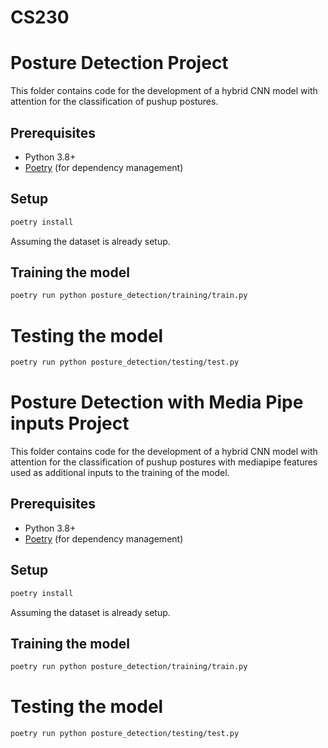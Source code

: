 # CS230


# Posture Detection Project

This folder contains code for the development of a hybrid CNN model with attention for the classification of pushup postures. 

## Prerequisites

- Python 3.8+
- [Poetry](https://python-poetry.org/docs/#installation) (for dependency management)

## Setup

```bash
poetry install
```

Assuming the dataset is already setup.

## Training the model
```bash
poetry run python posture_detection/training/train.py
```

# Testing the model
```bash
poetry run python posture_detection/testing/test.py
```


# Posture Detection with Media Pipe inputs Project

This folder contains code for the development of a hybrid CNN model with attention for the classification of pushup postures with mediapipe features used as additional inputs to the training of the model.  

## Prerequisites

- Python 3.8+
- [Poetry](https://python-poetry.org/docs/#installation) (for dependency management)

## Setup

```bash
poetry install
```

Assuming the dataset is already setup.

## Training the model
```bash
poetry run python posture_detection/training/train.py
```

# Testing the model
```bash
poetry run python posture_detection/testing/test.py
```
